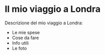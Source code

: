 # Il mio viaggio a Londra

Descrizione del mio viaggio a Londra:

- Le mie spese
- Cose da fare
- Info utili
- Le foto
